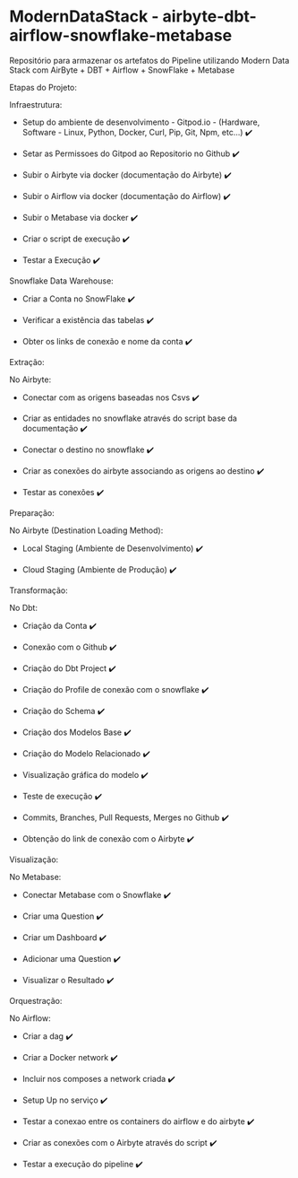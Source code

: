 # ModernDataStack - airbyte-dbt-airflow-snowflake-metabase

Repositório para armazenar os artefatos do Pipeline utilizando Modern Data Stack com AirByte + DBT + Airflow + SnowFlake + Metabase

Etapas do Projeto:

Infraestrutura:

- Setup do ambiente de desenvolvimento - Gitpod.io - (Hardware, Software - Linux, Python, Docker, Curl, Pip, Git, Npm, etc...) ✔️

- Setar as Permissoes do Gitpod ao Repositorio no Github ✔️

- Subir o Airbyte via docker (documentação do Airbyte) ✔️

- Subir o Airflow via docker (documentação do Airflow) ✔️

- Subir o Metabase via docker ✔️

- Criar o script de execução ✔️

- Testar a Execução ✔️

Snowflake Data Warehouse:

- Criar a Conta no SnowFlake ✔️

- Verificar a existência das tabelas ✔️

- Obter os links de conexão e nome da conta  ✔️

Extração:

No Airbyte:

- Conectar com as origens baseadas nos Csvs ✔️

- Criar as entidades no snowflake através do script base da documentação ✔️

- Conectar o destino no snowflake ✔️

- Criar as conexões do airbyte associando as origens ao destino ✔️

- Testar as conexões ✔️

Preparação:

No Airbyte (Destination Loading Method):

- Local Staging (Ambiente de Desenvolvimento) ✔️

- Cloud Staging (Ambiente de Produção) ✔️

Transformação:

No Dbt:

- Criação da Conta ✔️

- Conexão com o Github ✔️

- Criação do Dbt Project ✔️

- Criação do Profile de conexão com o snowflake ✔️

- Criação do Schema ✔️

- Criação dos Modelos Base ✔️

- Criação do Modelo Relacionado ✔️

- Visualização gráfica do modelo ✔️

- Teste de execução ✔️

- Commits, Branches, Pull Requests, Merges no Github ✔️

- Obtenção do link de conexão com o Airbyte ✔️

Visualização:

No Metabase:

- Conectar Metabase com o Snowflake ✔️

- Criar uma Question ✔️

- Criar um Dashboard ✔️

- Adicionar uma Question ✔️

- Visualizar o Resultado ✔️

Orquestração:

No Airflow:

- Criar a dag ✔️

- Criar a Docker network ✔️

- Incluir nos composes a network criada ✔️

- Setup Up no serviço ✔️

- Testar a conexao entre os containers do airflow e do airbyte ✔️

- Criar as conexões com o Airbyte através do script ✔️

- Testar a execução do pipeline ✔️
